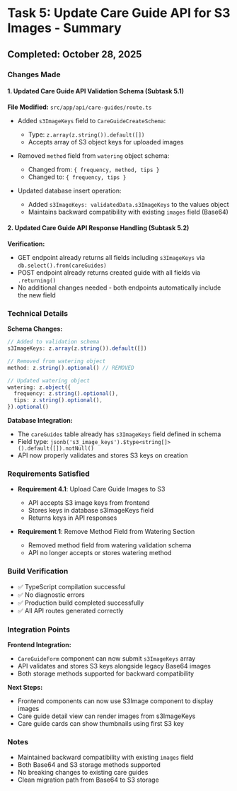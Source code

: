 # Task 5: Update Care Guide API for S3 Images - Summary

## Completed: October 28, 2025

### Changes Made

#### 1. Updated Care Guide API Validation Schema (Subtask 5.1)

**File Modified:** `src/app/api/care-guides/route.ts`

- Added `s3ImageKeys` field to `CareGuideCreateSchema`:
  - Type: `z.array(z.string()).default([])`
  - Accepts array of S3 object keys for uploaded images
  
- Removed `method` field from `watering` object schema:
  - Changed from: `{ frequency, method, tips }`
  - Changed to: `{ frequency, tips }`
  
- Updated database insert operation:
  - Added `s3ImageKeys: validatedData.s3ImageKeys` to the values object
  - Maintains backward compatibility with existing `images` field (Base64)

#### 2. Updated Care Guide API Response Handling (Subtask 5.2)

**Verification:**
- GET endpoint already returns all fields including `s3ImageKeys` via `db.select().from(careGuides)`
- POST endpoint already returns created guide with all fields via `.returning()`
- No additional changes needed - both endpoints automatically include the new field

### Technical Details

**Schema Changes:**
```typescript
// Added to validation schema
s3ImageKeys: z.array(z.string()).default([])

// Removed from watering object
method: z.string().optional() // REMOVED

// Updated watering object
watering: z.object({
  frequency: z.string().optional(),
  tips: z.string().optional(),
}).optional()
```

**Database Integration:**
- The `careGuides` table already has `s3ImageKeys` field defined in schema
- Field type: `jsonb('s3_image_keys').$type<string[]>().default([]).notNull()`
- API now properly validates and stores S3 keys on creation

### Requirements Satisfied

- **Requirement 4.1**: Upload Care Guide Images to S3
  - API accepts S3 image keys from frontend
  - Stores keys in database s3ImageKeys field
  - Returns keys in API responses

- **Requirement 1**: Remove Method Field from Watering Section
  - Removed method field from watering validation schema
  - API no longer accepts or stores watering method

### Build Verification

- ✅ TypeScript compilation successful
- ✅ No diagnostic errors
- ✅ Production build completed successfully
- ✅ All API routes generated correctly

### Integration Points

**Frontend Integration:**
- `CareGuideForm` component can now submit `s3ImageKeys` array
- API validates and stores S3 keys alongside legacy Base64 images
- Both storage methods supported for backward compatibility

**Next Steps:**
- Frontend components can now use S3Image component to display images
- Care guide detail view can render images from s3ImageKeys
- Care guide cards can show thumbnails using first S3 key

### Notes

- Maintained backward compatibility with existing `images` field
- Both Base64 and S3 storage methods supported
- No breaking changes to existing care guides
- Clean migration path from Base64 to S3 storage
